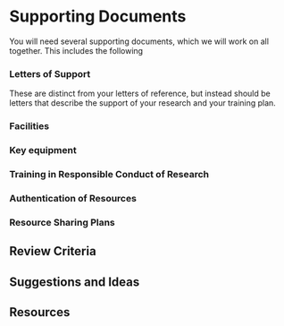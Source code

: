 # Supporting Documents

You will need several supporting documents, which we will work on all together.  This includes the following

### Letters of Support

These are distinct from your letters of reference, but instead should be letters that describe the support of your research and your training plan.

### Facilities
### Key equipment
### Training in Responsible Conduct of Research
### Authentication of Resources
### Resource Sharing Plans

## Review Criteria

## Suggestions and Ideas

## Resources
